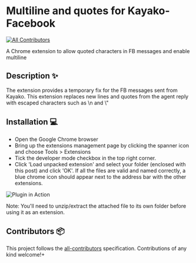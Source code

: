 # Multiline and quotes for Kayako-Facebook

[![All Contributors](https://img.shields.io/badge/all_contributors-1-orange.svg?style=flat-square)](#contributors-)

A Chrome extension to allow quoted characters in FB messages and enable multiline

## Description ✨

The extension provides a temporary fix for the FB messages sent from Kayako. This extension replaces new lines and quotes from the agent reply with escaped characters such as \\n and \\"

## Installation 💻

- Open the Google Chrome browser
- Bring up the extensions management page by clicking the spanner icon and choose Tools > Extensions
- Tick the developer mode checkbox in the top right corner.
- Click 'Load unpacked extension' and select your folder (enclosed with this post) and click 'OK'. If all the files are valid and named correctly, a blue chrome icon should appear next to the address bar with the other extensions. 

![Plugin in Action](https://i.imgur.com/bdQjZpv.gif)

Note: You'll need to unzip/extract the attached file to its own folder before using it as an extension.

## Contributors 📦

This project follows the [all-contributors](https://github.com/all-contributors/all-contributors) specification. Contributions of any kind welcome!+
